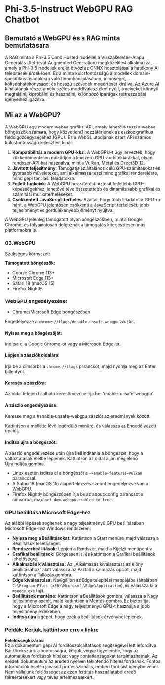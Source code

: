 # Phi-3.5-Instruct WebGPU RAG Chatbot

## Bemutató a WebGPU és a RAG minta bemutatására

A RAG minta a Phi-3.5 Onnx Hosted modellel a Visszakeresés-Alapú Generálás (Retrieval-Augmented Generation) megközelítést alkalmazza, amely a Phi-3.5 modellek erejét ötvözi az ONNX hosztolással a hatékony AI telepítések érdekében. Ez a minta kulcsfontosságú a modellek domain-specifikus feladatokra való finomhangolásában, minőséget, költséghatékonyságot és hosszú szövegek megértését kínálva. Az Azure AI kínálatának része, amely széles modellválasztékot nyújt, amelyeket könnyű megtalálni, kipróbálni és használni, különböző iparágak testreszabási igényeihez igazítva.

## Mi az a WebGPU?
A WebGPU egy modern webes grafikai API, amely lehetővé teszi a webes böngészők számára, hogy közvetlenül hozzáférjenek az eszköz grafikus feldolgozóegységéhez (GPU). Ez a WebGL utódjának szánt API számos kulcsfontosságú fejlesztést kínál:

1. **Kompatibilitás a modern GPU-kkal**: A WebGPU-t úgy tervezték, hogy zökkenőmentesen működjön a korszerű GPU-architektúrákkal, olyan rendszer-API-kat használva, mint a Vulkan, Metal és Direct3D 12.
2. **Javított teljesítmény**: Támogatja az általános célú GPU-számításokat és gyorsabb műveleteket, ami alkalmassá teszi mind grafikai renderelésre, mind gépi tanulási feladatokra.
3. **Fejlett funkciók**: A WebGPU hozzáférést biztosít fejlettebb GPU-képességekhez, lehetővé téve összetettebb és dinamikusabb grafikai és számítási munkaterheléseket.
4. **Csökkentett JavaScript-terhelés**: Azáltal, hogy több feladatot a GPU-ra hárít, a WebGPU jelentősen csökkenti a JavaScript terhelését, jobb teljesítményt és gördülékenyebb élményt nyújtva.

A WebGPU jelenleg támogatott olyan böngészőkben, mint a Google Chrome, és folyamatosan dolgoznak a támogatás kiterjesztésén más platformokra is.

### 03.WebGPU
Szükséges környezet:

**Támogatott böngészők:**
- Google Chrome 113+
- Microsoft Edge 113+
- Safari 18 (macOS 15)
- Firefox Nightly.

### WebGPU engedélyezése:

- Chrome/Microsoft Edge böngészőben 

Engedélyezze a `chrome://flags/#enable-unsafe-webgpu` zászlót.

#### Nyissa meg a böngészőjét:
Indítsa el a Google Chrome-ot vagy a Microsoft Edge-et.

#### Lépjen a zászlók oldalára:
Írja be a címsorba a `chrome://flags` parancsot, majd nyomja meg az Enter billentyűt.

#### Keresés a zászlóra:
Az oldal tetején található keresőmezőbe írja be: 'enable-unsafe-webgpu'

#### A zászló engedélyezése:
Keresse meg a #enable-unsafe-webgpu zászlót az eredmények között.

Kattintson a mellette lévő legördülő menüre, és válassza az Engedélyezett opciót.

#### Indítsa újra a böngészőt:

A zászló engedélyezése után újra kell indítania a böngészőt, hogy a változtatások életbe lépjenek. Kattintson az oldal alján megjelenő Újraindítás gombra.

- Linux esetén indítsa el a böngészőt a `--enable-features=Vulkan` paranccsal.
- A Safari 18 (macOS 15) alapértelmezés szerint engedélyezve van a WebGPU.
- Firefox Nightly böngészőben írja be az about:config parancsot a címsorba, majd `set dom.webgpu.enabled to true`.

### GPU beállítása Microsoft Edge-hez

Az alábbi lépések segítenek a nagy teljesítményű GPU beállításában Microsoft Edge-hez Windows rendszeren:

- **Nyissa meg a Beállításokat:** Kattintson a Start menüre, majd válassza a Beállítások lehetőséget.
- **Rendszerbeállítások:** Lépjen a Rendszer, majd a Kijelző menüpontra.
- **Grafikai beállítások:** Görgessen le, és kattintson a Grafikai beállítások lehetőségre.
- **Alkalmazás kiválasztása:** Az „Alkalmazás kiválasztása az előny beállításához” alatt válassza az Asztali alkalmazás opciót, majd kattintson a Tallózás gombra.
- **Edge kiválasztása:** Navigáljon az Edge telepítési mappájába (általában `C:\Program Files (x86)\Microsoft\Edge\Application`), és válassza ki a `msedge.exe` fájlt.
- **Beállítások mentése:** Kattintson a Beállítások gombra, válassza a Nagy teljesítmény opciót, majd kattintson a Mentés gombra.
Ez biztosítja, hogy a Microsoft Edge a nagy teljesítményű GPU-t használja a jobb teljesítmény érdekében.
- **Indítsa újra** a gépét, hogy ezek a beállítások érvénybe lépjenek.

### Példák: Kérjük, [kattintson erre a linkre](https://github.com/microsoft/aitour-exploring-cutting-edge-models/tree/main/src/02.ONNXRuntime/01.WebGPUChatRAG)

**Felelősségkizárás**:  
Ez a dokumentum gépi AI fordítószolgáltatások segítségével lett lefordítva. Bár törekszünk a pontosságra, kérjük, vegye figyelembe, hogy az automatikus fordítások hibákat vagy pontatlanságokat tartalmazhatnak. Az eredeti dokumentum az eredeti nyelvén tekintendő hiteles forrásnak. Fontos információk esetén javasolt professzionális, emberi fordítást igénybe venni. Nem vállalunk felelősséget az ezen fordítás használatából eredő félreértésekért vagy téves értelmezésekért.